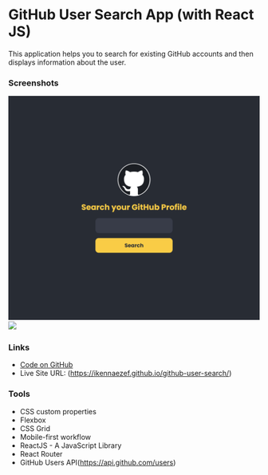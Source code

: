 # GitHub User Search App (with React JS)

This application helps you to search for existing GitHub accounts and then displays information about the user.

### Screenshots


![](./screenshot_1.png)
![](./screenshot_2.png)

### Links

- [Code on GitHub](https://github.com/ikennaezef/github-user-search)
- Live Site URL: (https://ikennaezef.github.io/github-user-search/)


### Tools

- CSS custom properties
- Flexbox
- CSS Grid
- Mobile-first workflow
- ReactJS - A JavaScript Library
- React Router
- GitHub Users API(https://api.github.com/users)